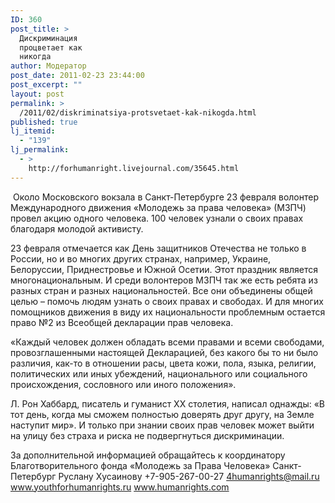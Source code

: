 ```yaml
---
ID: 360
post_title: >
  Дискриминация
  процветает как
  никогда
author: Модератор
post_date: 2011-02-23 23:44:00
post_excerpt: ""
layout: post
permalink: >
  /2011/02/diskriminatsiya-protsvetaet-kak-nikogda.html
published: true
lj_itemid:
  - "139"
lj_permalink:
  - >
    http://forhumanright.livejournal.com/35645.html
---
```

&nbsp;Около Московского вокзала в Санкт-Петербурге 23 февраля волонтер Международного движения &laquo;Молодежь за права человека&raquo; (МЗПЧ) провел акцию одного человека. 100 человек узнали о своих правах благодаря молодой активисту.

23 февраля отмечается как День защитников Отечества не только в России, но и во многих других странах, например, Украине, Белоруссии, Приднестровье и Южной Осетии. Этот праздник является многонациональным. И среди волонтеров МЗПЧ так же есть ребята из разных стран и разных национальностей. Все они объединены общей целью &ndash; помочь людям узнать о своих правах и свободах. И для многих помощников движения в виду их национальности проблемным остается право №2 из Всеобщей декларации прав человека. 

&laquo;Каждый человек должен обладать всеми правами и всеми свободами, провозглашенными настоящей Декларацией, без какого бы то ни было различия, как-то в отношении расы, цвета кожи, пола, языка, религии, политических или иных убеждений, национального или социального происхождения, сословного или иного положения&raquo;.

Л. Рон Хаббард, писатель и гуманист ХХ столетия, написал однажды: &laquo;В тот день, когда мы сможем полностью доверять друг другу, на Земле наступит мир&raquo;. И только при знании своих прав человек может выйти на улицу без страха и риска не подвергнуться дискриминации.

За дополнительной информацией обращайтесь к координатору
Благотворительного фонда &laquo;Молодежь за Права Человека&raquo; Санкт-Петербург
Руслану Хусаинову
+7-905-267-00-27
4humanrights@mail.ru
www.youthforhumanrights.ru
www.humanrights.com